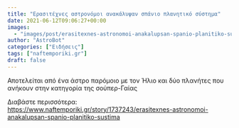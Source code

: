 ```yaml
---
title: "Ερασιτέχνες αστρονόμοι ανακάλυψαν σπάνιο πλανητικό σύστημα"
date: 2021-06-12T09:06:27+00:00
images:
  - "images/post/erasitexnes-astronomoi-anakalupsan-spanio-planitiko-sustima.jpg"
author: "AstroBot"
categories: ["Ειδήσεις"]
tags: ["naftemporiki.gr"]
draft: false
---
```


Αποτελείται από ένα άστρο παρόμοιο με τον Ήλιο και δύο πλανήτες που ανήκουν στην κατηγορία της σούπερ-Γαίας

Διαβάστε περισσότερα: https://www.naftemporiki.gr/story/1737243/erasitexnes-astronomoi-anakalupsan-spanio-planitiko-sustima
